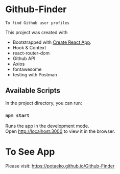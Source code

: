 # Github-Finder 
    To find Github user profiles

This project was created with 
- Bootstrapped with [Create React App](https://github.com/facebook/create-react-app).
- Hook & Context
- react-router-dom
- Github API
- Axios
- fontawesome
- testing with Postman

## Available Scripts

In the project directory, you can run:

### `npm start`

Runs the app in the development mode.<br>
Open [http://localhost:3000](http://localhost:3000) to view it in the browser.

# To See App
Please visit:  https://potaeko.github.io/Github-Finder
